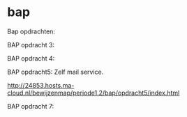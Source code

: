 # bap
Bap opdrachten:

BAP opdracht 3:


BAP opdracht 4:


BAP opdracht5:
Zelf mail service.

http://24853.hosts.ma-cloud.nl/bewijzenmap/periode1.2/bap/opdracht5/index.html

BAP opdracht 7:
